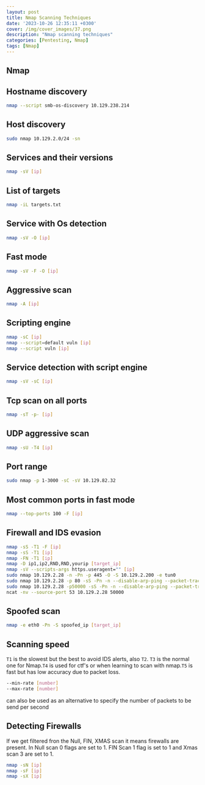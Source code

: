 ```yaml
---
layout: post
title: Nmap Scanning Techniques
date: '2023-10-26 12:35:11 +0300'
cover: /img/cover_images/37.png
description: "Nmap scanning techniques"
categories: [Pentesting, Nmap]
tags: [Nmap]
---
```

## Nmap
## Hostname discovery
```bash
nmap --script smb-os-discovery 10.129.238.214
```
## Host discovery
```bash
sudo nmap 10.129.2.0/24 -sn
```
## Services and their versions
```bash
nmap -sV [ip]
```
## List of targets
```bash
nmap -iL targets.txt
```
## Service with Os detection
```bash
nmap -sV -O [ip]
```
## Fast mode
```bash
nmap -sV -F -O [ip]
```
## Aggressive scan
```bash
nmap -A [ip]
```
## Scripting engine
```bash
nmap -sC [ip]
nmap --script=default vuln [ip]
nmap --script vuln [ip]
```
## Service detection with script engine
```bash
nmap -sV -sC [ip]
```
## Tcp scan on all ports
```bash
nmap -sT -p- [ip]
```
## UDP aggressive scan
```bash
nmap -sU -T4 [ip]
```
## Port range
```bash
sudo nmap -p 1-3000 -sC -sV 10.129.82.32
```
## Most common ports in fast mode
```bash
nmap --top-ports 100 -F [ip]
```
## Firewall and IDS evasion
```bash
nmap -sS -T1 -F [ip]
nmap -sS -T1 [ip]
nmap -FN -T1 [ip]
nmap -D ip1,ip2,RND,RND,yourip [target_ip]
nmap -sV --scripts-args https.useragent="" [ip]
sudo nmap 10.129.2.28 -n -Pn -p 445 -O -S 10.129.2.200 -e tun0
sudo nmap 10.129.2.28 -p 80 -sS -Pn -n --disable-arp-ping --packet-trace -D RND:5
sudo nmap 10.129.2.28 -p50000 -sS -Pn -n --disable-arp-ping --packet-trace --source-port 53
ncat -nv --source-port 53 10.129.2.28 50000
```
## Spoofed scan
```bash
nmap -e eth0 -Pn -S spoofed_ip [target_ip]
```
## Scanning speed
```T1``` is the slowest but the best to avoid IDS alerts, also ```T2```. ```T3``` is the normal one for Nmap.```T4``` is used for ctf's or when learning to scan with nmap.```T5``` is fast but has low accuracy due to packet loss.
```bash
--min-rate [number]
--max-rate [number]
```
can also be used as an alternative to specify the number of packets to be send per second
## Detecting Firewalls
If we get filtered fron the Null, FIN, XMAS scan it means firewalls are present. In Null scan 0 flags are set to 1. FIN Scan 1 flag is set to 1 and Xmas scan 3 are set to 1.
```bash
nmap -sN [ip]
nmap -sF [ip]
nmap -sX [ip]
```